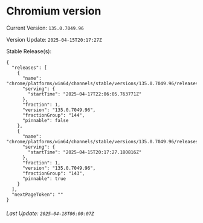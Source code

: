 # Chromium version

Current Version: `135.0.7049.96`

Version Update: `2025-04-15T20:17:27Z`

Stable Release(s):
```
{
  "releases": [
    {
      "name": "chrome/platforms/win64/channels/stable/versions/135.0.7049.96/releases/1744927565",
      "serving": {
        "startTime": "2025-04-17T22:06:05.763771Z"
      },
      "fraction": 1,
      "version": "135.0.7049.96",
      "fractionGroup": "144",
      "pinnable": false
    },
    {
      "name": "chrome/platforms/win64/channels/stable/versions/135.0.7049.96/releases/1744748247",
      "serving": {
        "startTime": "2025-04-15T20:17:27.180816Z"
      },
      "fraction": 1,
      "version": "135.0.7049.96",
      "fractionGroup": "143",
      "pinnable": true
    }
  ],
  "nextPageToken": ""
}
```

###### Last Update: `2025-04-18T06:00:07Z`
        